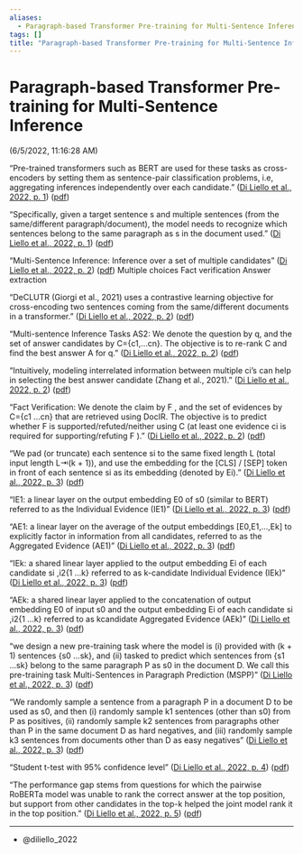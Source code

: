 ```yaml
---
aliases:
  - Paragraph-based Transformer Pre-training for Multi-Sentence Inference
tags: []
title: "Paragraph-based Transformer Pre-training for Multi-Sentence Inference"
---
```


# Paragraph-based Transformer Pre-training for Multi-Sentence Inference

(6/5/2022, 11:16:28 AM)

“Pre-trained transformers such as BERT are used for these tasks as cross-encoders by setting them as sentence-pair classification problems, i.e, aggregating inferences independently over each candidate.” ([Di Liello et al., 2022, p. 1](zotero://select/library/items/C58NHYJJ)) ([pdf](zotero://open-pdf/library/items/ZWHBG8SX?page=1&annotation=6UEG9SFW))

“Specifically, given a target sentence s and multiple sentences (from the same/different paragraph/document), the model needs to recognize which sentences belong to the same paragraph as s in the document used.” ([Di Liello et al., 2022, p. 1](zotero://select/library/items/C58NHYJJ)) ([pdf](zotero://open-pdf/library/items/ZWHBG8SX?page=1&annotation=JVQ36WUH))

“Multi-Sentence Inference: Inference over a set of multiple candidates” ([Di Liello et al., 2022, p. 2](zotero://select/library/items/C58NHYJJ)) ([pdf](zotero://open-pdf/library/items/ZWHBG8SX?page=2&annotation=CIEJU72X)) Multiple choices
Fact verification
Answer extraction

“DeCLUTR (Giorgi et al., 2021) uses a contrastive learning objective for cross-encoding two sentences coming from the same/different documents in a transformer.” ([Di Liello et al., 2022, p. 2](zotero://select/library/items/C58NHYJJ)) ([pdf](zotero://open-pdf/library/items/ZWHBG8SX?page=2&annotation=T2HA9SH8))

“Multi-sentence Inference Tasks AS2: We denote the question by q, and the set of answer candidates by C={c1,...cn}. The objective is to re-rank C and find the best answer A for q.” ([Di Liello et al., 2022, p. 2](zotero://select/library/items/C58NHYJJ)) ([pdf](zotero://open-pdf/library/items/ZWHBG8SX?page=2&annotation=CJ6LXJZM))

“Intuitively, modeling interrelated information between multiple ci’s can help in selecting the best answer candidate (Zhang et al., 2021).” ([Di Liello et al., 2022, p. 2](zotero://select/library/items/C58NHYJJ)) ([pdf](zotero://open-pdf/library/items/ZWHBG8SX?page=2&annotation=BBIIWXQV))

“Fact Verification: We denote the claim by F , and the set of evidences by C={c1 ...cn} that are retrieved using DocIR. The objective is to predict whether F is supported/refuted/neither using C (at least one evidence ci is required for supporting/refuting F ).” ([Di Liello et al., 2022, p. 2](zotero://select/library/items/C58NHYJJ)) ([pdf](zotero://open-pdf/library/items/ZWHBG8SX?page=2&annotation=KKXXIQIS))

“We pad (or truncate) each sentence si to the same fixed length L (total input length L⇥(k + 1)), and use the embedding for the \[CLS\] / \[SEP\] token in front of each sentence si as its embedding (denoted by Ei).” ([Di Liello et al., 2022, p. 3](zotero://select/library/items/C58NHYJJ)) ([pdf](zotero://open-pdf/library/items/ZWHBG8SX?page=3&annotation=UNU6KHFB))

“IE1: a linear layer on the output embedding E0 of s0 (similar to BERT) referred to as the Individual Evidence (IE1)” ([Di Liello et al., 2022, p. 3](zotero://select/library/items/C58NHYJJ)) ([pdf](zotero://open-pdf/library/items/ZWHBG8SX?page=3&annotation=T5UQLBNU))

“AE1: a linear layer on the average of the output embeddings \[E0,E1,...,Ek\] to explicitly factor in information from all candidates, referred to as the Aggregated Evidence (AE1)” ([Di Liello et al., 2022, p. 3](zotero://select/library/items/C58NHYJJ)) ([pdf](zotero://open-pdf/library/items/ZWHBG8SX?page=3&annotation=BXEEM6L2))

“IEk: a shared linear layer applied to the output embedding Ei of each candidate si ,i2{1 ...k} referred to as k-candidate Individual Evidence (IEk)” ([Di Liello et al., 2022, p. 3](zotero://select/library/items/C58NHYJJ)) ([pdf](zotero://open-pdf/library/items/ZWHBG8SX?page=3&annotation=6EYTQP8S))

“AEk: a shared linear layer applied to the concatenation of output embedding E0 of input s0 and the output embedding Ei of each candidate si ,i2{1 ...k} referred to as kcandidate Aggregated Evidence (AEk)” ([Di Liello et al., 2022, p. 3](zotero://select/library/items/C58NHYJJ)) ([pdf](zotero://open-pdf/library/items/ZWHBG8SX?page=3&annotation=MENHXZ5T))

“we design a new pre-training task where the model is (i) provided with (k + 1) sentences {s0 ...sk}, and (ii) tasked to predict which sentences from {s1 ...sk} belong to the same paragraph P as s0 in the document D. We call this pre-training task Multi-Sentences in Paragraph Prediction (MSPP)” ([Di Liello et al., 2022, p. 3](zotero://select/library/items/C58NHYJJ)) ([pdf](zotero://open-pdf/library/items/ZWHBG8SX?page=3&annotation=6Q78EJ9V))

“We randomly sample a sentence from a paragraph P in a document D to be used as s0, and then (i) randomly sample k1 sentences (other than s0) from P as positives, (ii) randomly sample k2 sentences from paragraphs other than P in the same document D as hard negatives, and (iii) randomly sample k3 sentences from documents other than D as easy negatives” ([Di Liello et al., 2022, p. 3](zotero://select/library/items/C58NHYJJ)) ([pdf](zotero://open-pdf/library/items/ZWHBG8SX?page=3&annotation=DSVK2ATT))

“Student t-test with 95% confidence level” ([Di Liello et al., 2022, p. 4](zotero://select/library/items/C58NHYJJ)) ([pdf](zotero://open-pdf/library/items/ZWHBG8SX?page=4&annotation=DV38TZZ2))

“The performance gap stems from questions for which the pairwise RoBERTa model was unable to rank the correct answer at the top position, but support from other candidates in the top-k helped the joint model rank it in the top position.” ([Di Liello et al., 2022, p. 5](zotero://select/library/items/C58NHYJJ)) ([pdf](zotero://open-pdf/library/items/ZWHBG8SX?page=5&annotation=IAFJQSLU))

***
- @diliello_2022